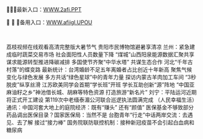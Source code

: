 <p>
	💄💄💄最新入口：<a href="http://www.baidu.com/link?url=6MA2SWnO3Raqke39an_0PUxosM6ZrUGzi1BN9tNnlPW&wd">WWW.2afi.PPT</a> 
	<p>
		🦼
🦼
🦼备用入口：<a href="http://www.baidu.com/link?url=6MA2SWnO3Raqke39an_0PUxosM6ZrUGzi1BN9tNnlPW&wd">WWW.afiigl.UPOU</a> 
	</p>
	<p>
		<br />
	</p>
	<p>
		荔枝视频在线观看高清完整版大暑节气 贵阳市民博物馆避暑享清凉
兰州：紧急建成临时蔬菜交易市场 社会面阳性人员数量下降
“煤城”山西阳泉能源数据汇聚共享 谋求能源转型推进降碳减排
多国使节齐聚“中华水塔” 共谋生态合作
河北“千年古村落”的蝶变路
最新统计：台湾婚龄不足五年离婚者占比创近十年新高
聚焦气候变化与绿色发展 多方共话“绿色星球”中的青年力量
探访内蒙古羊肉加工车间 “3秒脱皮”纵享丝滑
江苏欧美同学会首期“学长班”开班 学长互助创新“源”阵地
“中国亚麻油籽之乡”神池借长城、胡麻等特色资源 打造旅游“新名片”
刘宁：平陆运河近期将正式开工建设
第119次中老缅泰湄公河联合巡逻执法圆满完成
（人民幸福生活）通讯：中国河套大地上的庭院经济：既有“赚头” 还有“颜值”
医保基金不够致部分药品调出医保目录？国家医保局：当然不是
台胞青年“行走”中话两岸交流：去遇见、去了解 接过“接力棒”
国务院联防联控机制：接种新冠疫苗不会引起白血病和糖尿病
	</p>
